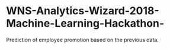 # WNS-Analytics-Wizard-2018-Machine-Learning-Hackathon-
Prediction of employee promotion based on the previous data. 
